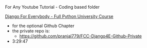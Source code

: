 For Any Youtube Tutorial - Coding based folder


[Django For Everybody - Full Python University Course](https://www.youtube.com/watch?v=o0XbHvKxw7Y&t=12548s&ab_channel=freeCodeCamp.org)
- for the optional Github Chapter
- the private repo is:
  + https://github.com/pranjal779/FCC-Django4E-Github-Private
- 3:29:47
